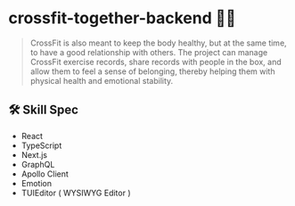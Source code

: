# crossfit-together-backend  :weight_lifting_man:
> CrossFit is also meant to keep the body healthy, but at the same time, to have a good relationship with others. The project can manage CrossFit exercise records, share records with people in the box, and allow them to feel a sense of belonging, thereby helping them with physical health and emotional stability.

## :hammer_and_wrench: Skill Spec
+ React
+ TypeScript
+ Next.js
+ GraphQL
+ Apollo Client
+ Emotion
+ TUIEditor ( WYSIWYG Editor )